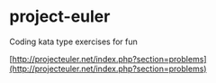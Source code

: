 # project-euler
Coding kata type exercises for fun

[http://projecteuler.net/index.php?section=problems](http://projecteuler.net/index.php?section=problems)
